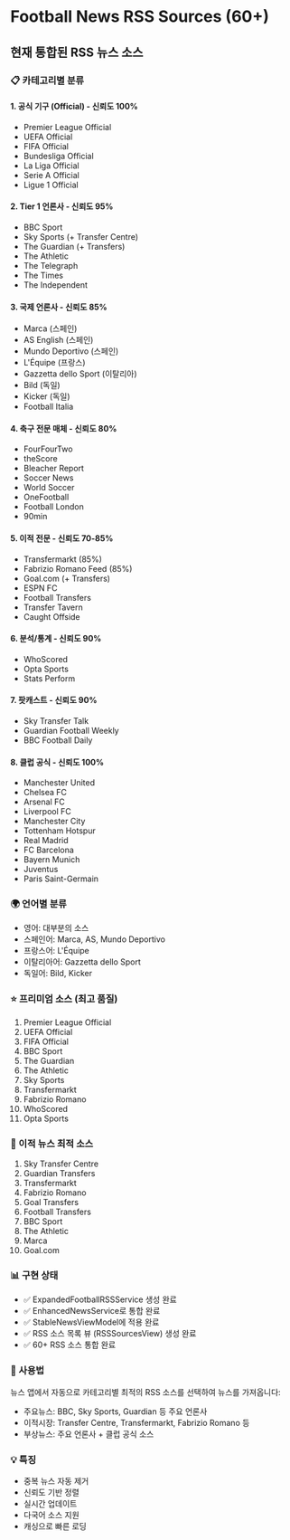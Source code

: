 # Football News RSS Sources (60+)

## 현재 통합된 RSS 뉴스 소스

### 📋 카테고리별 분류

#### 1. 공식 기구 (Official) - 신뢰도 100%
- Premier League Official
- UEFA Official  
- FIFA Official
- Bundesliga Official
- La Liga Official
- Serie A Official
- Ligue 1 Official

#### 2. Tier 1 언론사 - 신뢰도 95%
- BBC Sport
- Sky Sports (+ Transfer Centre)
- The Guardian (+ Transfers)
- The Athletic
- The Telegraph
- The Times
- The Independent

#### 3. 국제 언론사 - 신뢰도 85%
- Marca (스페인)
- AS English (스페인)
- Mundo Deportivo (스페인)
- L'Équipe (프랑스)
- Gazzetta dello Sport (이탈리아)
- Bild (독일)
- Kicker (독일)
- Football Italia

#### 4. 축구 전문 매체 - 신뢰도 80%
- FourFourTwo
- theScore
- Bleacher Report
- Soccer News
- World Soccer
- OneFootball
- Football London
- 90min

#### 5. 이적 전문 - 신뢰도 70-85%
- Transfermarkt (85%)
- Fabrizio Romano Feed (85%)
- Goal.com (+ Transfers)
- ESPN FC
- Football Transfers
- Transfer Tavern
- Caught Offside

#### 6. 분석/통계 - 신뢰도 90%
- WhoScored
- Opta Sports
- Stats Perform

#### 7. 팟캐스트 - 신뢰도 90%
- Sky Transfer Talk
- Guardian Football Weekly
- BBC Football Daily

#### 8. 클럽 공식 - 신뢰도 100%
- Manchester United
- Chelsea FC
- Arsenal FC
- Liverpool FC
- Manchester City
- Tottenham Hotspur
- Real Madrid
- FC Barcelona
- Bayern Munich
- Juventus
- Paris Saint-Germain

### 🌍 언어별 분류
- 영어: 대부분의 소스
- 스페인어: Marca, AS, Mundo Deportivo
- 프랑스어: L'Équipe
- 이탈리아어: Gazzetta dello Sport
- 독일어: Bild, Kicker

### ⭐ 프리미엄 소스 (최고 품질)
1. Premier League Official
2. UEFA Official
3. FIFA Official
4. BBC Sport
5. The Guardian
6. The Athletic
7. Sky Sports
8. Transfermarkt
9. Fabrizio Romano
10. WhoScored
11. Opta Sports

### 🔄 이적 뉴스 최적 소스
1. Sky Transfer Centre
2. Guardian Transfers
3. Transfermarkt
4. Fabrizio Romano
5. Goal Transfers
6. Football Transfers
7. BBC Sport
8. The Athletic
9. Marca
10. Goal.com

### 📊 구현 상태
- ✅ ExpandedFootballRSSService 생성 완료
- ✅ EnhancedNewsService로 통합 완료
- ✅ StableNewsViewModel에 적용 완료
- ✅ RSS 소스 목록 뷰 (RSSSourcesView) 생성 완료
- ✅ 60+ RSS 소스 통합 완료

### 🚀 사용법
뉴스 앱에서 자동으로 카테고리별 최적의 RSS 소스를 선택하여 뉴스를 가져옵니다:
- 주요뉴스: BBC, Sky Sports, Guardian 등 주요 언론사
- 이적시장: Transfer Centre, Transfermarkt, Fabrizio Romano 등
- 부상뉴스: 주요 언론사 + 클럽 공식 소스

### 💡 특징
- 중복 뉴스 자동 제거
- 신뢰도 기반 정렬
- 실시간 업데이트
- 다국어 소스 지원
- 캐싱으로 빠른 로딩